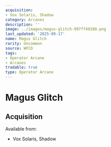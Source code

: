 ```yaml
---
acquisition:
- Vox Solaris, Shadow
category: Arcanes
description: ''
image: ../images/magus-glitch-997ff49280.png
last_updated: '2025-09-17'
name: Magus Glitch
rarity: Uncommon
source: WFCD
tags:
- Operator Arcane
- Arcanes
tradable: true
type: Operator Arcane
---
```


# Magus Glitch

## Acquisition

Available from:
- Vox Solaris, Shadow

